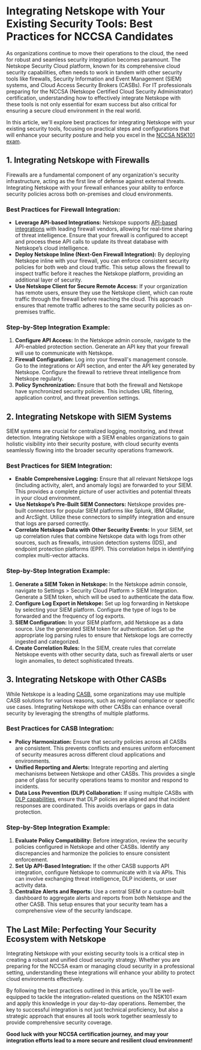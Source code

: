 <h1><strong>Integrating Netskope with Your Existing Security Tools: Best Practices for NCCSA Candidates</strong></h1>

<p>As organizations continue to move their operations to the cloud, the need for robust and seamless security integration becomes paramount. The Netskope Security Cloud platform, known for its comprehensive cloud security capabilities, often needs to work in tandem with other security tools like firewalls, Security Information and Event Management (SIEM) systems, and Cloud Access Security Brokers (CASBs). For IT professionals preparing for the NCCSA (Netskope Certified Cloud Security Administrator) certification, understanding how to effectively integrate Netskope with these tools is not only essential for exam success but also critical for ensuring a secure cloud environment in the real world.</p>

<p>In this article, we&#39;ll explore best practices for integrating Netskope with your existing security tools, focusing on practical steps and configurations that will enhance your security posture and help you excel in the <a href="https://www.study4exam.com/netskope/info/nsk101-nccsa">NCCSA NSK101 exam</a>.</p>

<h2><strong>1. Integrating Netskope with Firewalls</strong></h2>

<p>Firewalls are a fundamental component of any organization&#39;s security infrastructure, acting as the first line of defense against external threats. Integrating Netskope with your firewall enhances your ability to enforce security policies across both on-premises and cloud environments.</p>

<h3><strong>Best Practices for Firewall Integration:</strong></h3>

<ul>
	<li><strong>Leverage API-based Integrations:</strong> Netskope supports <a href="https://docs.netskope.com/">API-based integrations</a> with leading firewall vendors, allowing for real-time sharing of threat intelligence. Ensure that your firewall is configured to accept and process these API calls to update its threat database with Netskope&rsquo;s cloud intelligence.</li>
	<li><strong>Deploy Netskope Inline (Next-Gen Firewall Integration):</strong> By deploying Netskope inline with your firewall, you can enforce consistent security policies for both web and cloud traffic. This setup allows the firewall to inspect traffic before it reaches the Netskope platform, providing an additional layer of security.</li>
	<li><strong>Use Netskope Client for Secure Remote Access:</strong> If your organization has remote users, ensure they use the Netskope client, which can route traffic through the firewall before reaching the cloud. This approach ensures that remote traffic adheres to the same security policies as on-premises traffic.</li>
</ul>

<h3><strong>Step-by-Step Integration Example:</strong></h3>

<ol>
	<li><strong>Configure API Access:</strong> In the Netskope admin console, navigate to the API-enabled protection section. Generate an API key that your firewall will use to communicate with Netskope.</li>
	<li><strong>Firewall Configuration:</strong> Log into your firewall&#39;s management console. Go to the integrations or API section, and enter the API key generated by Netskope. Configure the firewall to retrieve threat intelligence from Netskope regularly.</li>
	<li><strong>Policy Synchronization:</strong> Ensure that both the firewall and Netskope have synchronized security policies. This includes URL filtering, application control, and threat prevention settings.</li>
</ol>

<h2><strong>2. Integrating Netskope with SIEM Systems</strong></h2>

<p>SIEM systems are crucial for centralized logging, monitoring, and threat detection. Integrating Netskope with a SIEM enables organizations to gain holistic visibility into their security posture, with cloud security events seamlessly flowing into the broader security operations framework.</p>

<h3><strong>Best Practices for SIEM Integration:</strong></h3>

<ul>
	<li><strong>Enable Comprehensive Logging:</strong> Ensure that all relevant Netskope logs (including activity, alert, and anomaly logs) are forwarded to your SIEM. This provides a complete picture of user activities and potential threats in your cloud environment.</li>
	<li><strong>Use Netskope&rsquo;s Pre-Built SIEM Connectors:</strong> Netskope provides pre-built connectors for popular SIEM platforms like Splunk, IBM QRadar, and ArcSight. Utilize these connectors to simplify integration and ensure that logs are parsed correctly.</li>
	<li><strong>Correlate Netskope Data with Other Security Events:</strong> In your SIEM, set up correlation rules that combine Netskope data with logs from other sources, such as firewalls, intrusion detection systems (IDS), and endpoint protection platforms (EPP). This correlation helps in identifying complex multi-vector attacks.</li>
</ul>

<h3><strong>Step-by-Step Integration Example:</strong></h3>

<ol>
	<li><strong>Generate a SIEM Token in Netskope:</strong> In the Netskope admin console, navigate to Settings &gt; Security Cloud Platform &gt; SIEM Integration. Generate a SIEM token, which will be used to authenticate the data flow.</li>
	<li><strong>Configure Log Export in Netskope:</strong> Set up log forwarding in Netskope by selecting your SIEM platform. Configure the type of logs to be forwarded and the frequency of log exports.</li>
	<li><strong>SIEM Configuration:</strong> In your SIEM platform, add Netskope as a data source. Use the generated SIEM token for authentication. Set up the appropriate log parsing rules to ensure that Netskope logs are correctly ingested and categorized.</li>
	<li><strong>Create Correlation Rules:</strong> In the SIEM, create rules that correlate Netskope events with other security data, such as firewall alerts or user login anomalies, to detect sophisticated threats.</li>
</ol>

<h2><strong>3. Integrating Netskope with Other CASBs</strong></h2>

<p>While Netskope is a leading <a href="https://www.netskope.com/products/casb">CASB</a>, some organizations may use multiple CASB solutions for various reasons, such as regional compliance or specific use cases. Integrating Netskope with other CASBs can enhance overall security by leveraging the strengths of multiple platforms.</p>

<h3><strong>Best Practices for CASB Integration:</strong></h3>

<ul>
	<li><strong>Policy Harmonization:</strong> Ensure that security policies across all CASBs are consistent. This prevents conflicts and ensures uniform enforcement of security measures across different cloud applications and environments.</li>
	<li><strong>Unified Reporting and Alerts:</strong> Integrate reporting and alerting mechanisms between Netskope and other CASBs. This provides a single pane of glass for security operations teams to monitor and respond to incidents.</li>
	<li><strong>Data Loss Prevention (DLP) Collaboration:</strong> If using multiple CASBs with <a href="https://docs.netskope.com/en/data-loss-prevention/">DLP capabilities</a>, ensure that DLP policies are aligned and that incident responses are coordinated. This avoids overlaps or gaps in data protection.</li>
</ul>

<h3><strong>Step-by-Step Integration Example:</strong></h3>

<ol>
	<li><strong>Evaluate Policy Compatibility:</strong> Before integration, review the security policies configured in Netskope and other CASBs. Identify any discrepancies and harmonize the policies to ensure consistent enforcement.</li>
	<li><strong>Set Up API-Based Integration:</strong> If the other CASB supports API integration, configure Netskope to communicate with it via APIs. This can involve exchanging threat intelligence, DLP incidents, or user activity data.</li>
	<li><strong>Centralize Alerts and Reports:</strong> Use a central SIEM or a custom-built dashboard to aggregate alerts and reports from both Netskope and the other CASB. This setup ensures that your security team has a comprehensive view of the security landscape.</li>
</ol>

<h2><strong>The Last Mile: Perfecting Your Security Ecosystem with Netskope</strong></h2>

<p>Integrating Netskope with your existing security tools is a critical step in creating a robust and unified cloud security strategy. Whether you are preparing for the NCCSA exam or managing cloud security in a professional setting, understanding these integrations will enhance your ability to protect cloud environments effectively.</p>

<p>By following the best practices outlined in this article, you&rsquo;ll be well-equipped to tackle the integration-related questions on the NSK101 exam and apply this knowledge in your day-to-day operations. Remember, the key to successful integration is not just technical proficiency, but also a strategic approach that ensures all tools work together seamlessly to provide comprehensive security coverage.</p>

<p><strong>Good luck with your NCCSA certification journey, and may your integration efforts lead to a more secure and resilient cloud environment!</strong></p>
